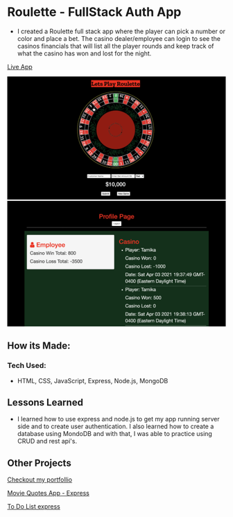 # Roulette - FullStack Auth App

- I created a Roulette full stack app where the player can pick a number or color and place a bet. The casino dealer/employee can login to see the casinos financials that will list all the player rounds and keep track of what the casino has won and lost for the night.

[Live App](https://roulette-games.herokuapp.com/)

![application screenshot](public/screenshot.png)
![application screenshot](public/screenshot1.png)

## How its Made:
### Tech Used:

- HTML, CSS, JavaScript, Express, Node.js, MongoDB

## Lessons Learned

- I learned how to use express and node.js to get my app running server side and to create user authentication. I also learned how to create a database using MondoDB and with that, I was able to practice using CRUD and rest api's.

## Other Projects
[Checkout my portfollio](https://www.tamikasterlin.com)

[Movie Quotes App - Express](https://github.com/TamikaSterlin/Personal-Express---Movie-Quotes)

[To Do List express](https://express-previous-todo.herokuapp.com/)
